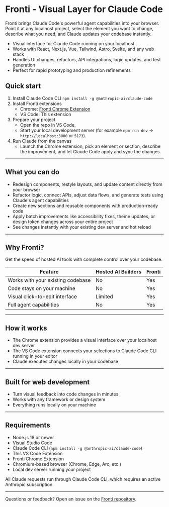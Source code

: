 # Fronti - Visual Layer for Claude Code

Fronti brings Claude Code's powerful agent capabilities into your browser. Point it at any localhost project, select the element you want to change, describe what you need, and Claude updates your codebase instantly.

- Visual interface for Claude Code running on your localhost
- Works with React, Next.js, Vue, Tailwind, Astro, Svelte, and any web stack
- Handles UI changes, refactors, API integrations, logic updates, and test generation
- Perfect for rapid prototyping and production refinements

## Quick start

1. Install Claude Code CLI
   `npm install -g @anthropic-ai/claude-code`
2. Install Fronti extensions
   - Chrome: [Fronti Chrome Extension](https://chromewebstore.google.com/detail/visual-editor-ai/jojjbmgmggenijlkhjeaiodfoggjcjgj)
   - VS Code: This extension
3. Prepare your project
   - Open the repo in VS Code.
   - Start your local development server (for example `npm run dev` -> `http://localhost:3000` or `5173`).
4. Run Claude from the canvas
   - Launch the Chrome extension, pick an element or section, describe the improvement, and let Claude Code apply and sync the changes.

---

## What you can do

- Redesign components, restyle layouts, and update content directly from your browser
- Refactor logic, connect APIs, adjust data flows, and generate tests using Claude's agent capabilities
- Create new sections and reusable components with production-ready code
- Apply batch improvements like accessibility fixes, theme updates, or design token changes across your entire project
- See changes instantly with your existing dev server and hot reload

---

## Why Fronti?

Get the speed of hosted AI tools with complete control over your codebase.

| Feature | Hosted AI Builders | Fronti |
| --- | --- | --- |
| Works with your existing codebase | No | Yes |
| Code stays on your machine | No | Yes |
| Visual click-to-edit interface | Limited | Yes |
| Full agent capabilities | No | Yes |

---

## How it works

- The Chrome extension provides a visual interface over your localhost dev server
- The VS Code extension connects your selections to Claude Code CLI running in your editor
- Claude executes changes locally in your codebase

---

## Built for web development

- Turn visual feedback into code changes in minutes
- Works with any framework or design system
- Everything runs locally on your machine

---

## Requirements

- Node.js 18 or newer
- Visual Studio Code
- Claude Code CLI (`npm install -g @anthropic-ai/claude-code`)
- This VS Code Extension
- Fronti Chrome Extension
- Chromium-based browser (Chrome, Edge, Arc, etc.)
- Local dev server running your project

All Claude requests run through Claude Code CLI, which requires an active Anthropic subscription.

---

Questions or feedback? Open an issue on the [Fronti repository](https://github.com/waspdev95/fronti/issues).
